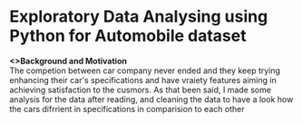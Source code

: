 # Exploratory Data Analysing using Python for Automobile dataset

**<>Background and Motivation**<br>
 The competion between car company never ended and they keep trying enhancing their car's specifications and have vraiety features aiming in achieving satisfaction to the cusmors.
As that been said, I made some analysis for the data after reading, and cleaning the data to have a look how the cars difrrient in specifications in comparision to each other

